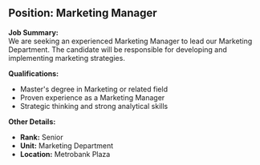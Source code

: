 ## **Position: Marketing Manager**
**Job Summary:**  
We are seeking an experienced Marketing Manager to lead our Marketing Department. The candidate will be responsible for developing and implementing marketing strategies.

**Qualifications:**  
- Master's degree in Marketing or related field
- Proven experience as a Marketing Manager
- Strategic thinking and strong analytical skills

**Other Details:**
- **Rank:** Senior
- **Unit:** Marketing Department
- **Location:** Metrobank Plaza